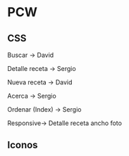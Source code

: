 # PCW
CSS
--------------

Buscar -> David

Detalle receta -> Sergio

Nueva receta -> David

Acerca -> Sergio

Ordenar (Index) -> Sergio



Responsive-> Detalle receta ancho foto

Iconos
--------------------